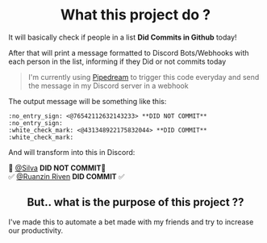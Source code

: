 # <center>What this project do ?</center>

It will basically check if people in a list <b>Did Commits in Github</b> today!

After that will print a message formatted to Discord Bots/Webhooks with each person in the list, informing if they Did or not commits today

> I'm currently using [Pipedream](https://pipedream.com) to trigger this code everyday and send the message in my Discord server in a webhook

The output message will be something like this:

```
:no_entry_sign: <@76542112632143233> **DID NOT COMMIT** :no_entry_sign:
:white_check_mark: <@431348922175832044> **DID COMMIT** :white_check_mark:
```

And will transform into this in Discord:


🚫 [@Silva]() **DID NOT COMMIT**🚫  
✅ [@Ruanzin Riven]() **DID COMMIT**    ✅


## <center>But.. what is the purpose of this project ??</center>

I've made this to automate a bet made with my friends and try to increase our productivity.
